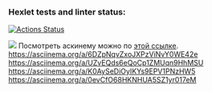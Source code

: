 ### Hexlet tests and linter status:
[![Actions Status](https://github.com/Hayk25/python-project-49/actions/workflows/hexlet-check.yml/badge.svg)](https://github.com/Hayk25/python-project-49/actions)






<a href="https://codeclimate.com/github/Hayk25/python-project-49/maintainability"><img src="https://api.codeclimate.com/v1/badges/03385a8f9d8e87ef6559/maintainability" /></a>
Посмотреть аскинему можно по [этой ссылке](https://asciinema.org/a/4bWKcNgBv2ZZqZmuNwz8vvdU3).
https://asciinema.org/a/6DZpNqvZxoJXPzViNvY0WE42e
https://asciinema.org/a/UZvEQds6eQoCp1ZMUqn9HhMSU
https://asciinema.org/a/K0AySeDiOyIKYs9EPV1PNzHW5
https://asciinema.org/a/0evCfO68HKNHUA5SZ1yr017eM
